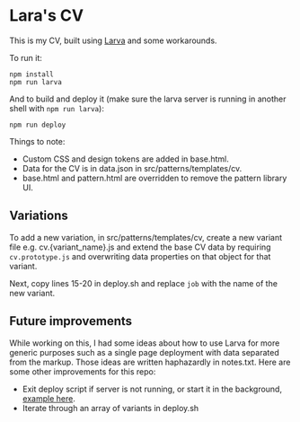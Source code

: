 # Lara's CV

This is my CV, built using <a href="https://github.com/penske-media-corp/pmc-larva">Larva</a> and some workarounds.

To run it:
```
npm install
npm run larva
```

And to build and deploy it (make sure the larva server is running in another shell with `npm run larva`):
```
npm run deploy
```

Things to note:
* Custom CSS and design tokens are added in base.html. 
* Data for the CV is in data.json in src/patterns/templates/cv.
* base.html and pattern.html are overridden to remove the pattern library UI.

## Variations

To add a new variation, in src/patterns/templates/cv, create a new variant file e.g. cv.{variant_name}.js and extend the base CV data by requiring `cv.prototype.js` and overwriting data properties on that object for that variant.

Next, copy lines 15-20 in deploy.sh and replace `job` with the name of the new variant.
## Future improvements

While working on this, I had some ideas about how to use Larva for more generic purposes such as a single page deployment with data separated from the markup. Those ideas are written haphazardly in notes.txt. Here are some other improvements for this repo:

* Exit deploy script if server is not running, or start it in the background, [example here](https://github.com/laras126/larva/blob/master/scripts/build-vercel.sh#L10).
* Iterate through an array of variants in deploy.sh